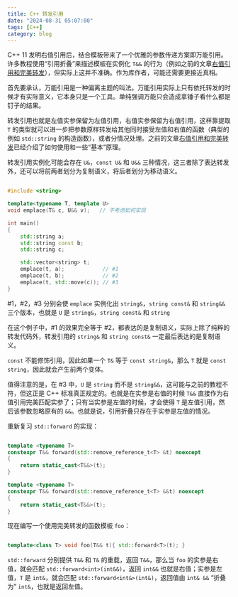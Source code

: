 ```yaml
---
title: C++ 转发引用
date: "2024-08-31 05:07:00"
tags: [C++]
category: blog
---
```

C++ 11 发明右值引用后，结合模板带来了一个优雅的参数传递方案即万能引用。许多教程使用“引用折叠”来描述模板在实例化 `T&&` 的行为（例如之前的文章[右值引用和完美转发](/blog/2021/09/25/Rvalue-References-and-Perfect-Forwarding/)），但实际上这并不准确。作为库作者，可能还需要更接近真相。

<!-- more -->

首先要承认，万能引用是一种偏离主题的叫法。万能引用实际上只有依托转发的时候才有实际意义，它本身只是一个工具。单纯强调万能只会造成拿锤子看什么都是钉子的结果。

转发引用也就是左值实参保留为左值引用，右值实参保留为右值引用，这样靠提取 `T` 的类型就可以进一步把参数原样转发给其他同时接受左值和右值的函数（典型的例如 `std::string` 的构造函数），或者分情况处理。之前的文章[右值引用和完美转发](/blog/2021/09/25/Rvalue-References-and-Perfect-Forwarding/)已经介绍了如何使用和一些“基本”原理。

转发引用实例化可能会存在 `U&`，`const U&` 和 `U&&` 三种情况，这三者除了表达转发外，还可以将前两者划分为复制语义，将后者划分为移动语义。

```cpp

#include <string>

template<typename T, template U>
void emplace(T& c, U&& v);   // 不考虑如何实现

int main()
{
    std::string a;
    std::string const b;
    std::string c;

    std::vector<string> t;
    emplace(t, a);            // #1
    emplace(t, b);            // #2
    emplace(t, std::move(c)); // #3
}

```

\#1，\#2，\#3 分别会使 `emplace` 实例化出 `string&`，`string const&` 和 `string&&` 三个版本，也就是 `U` 是 `string&`，`string const&` 和 `string`

在这个例子中，\#1 的效果完全等于 \#2，都表达的是复制语义，实际上除了纯粹的转发代码外，转发引用的 `string&` 和 `string const&` 一定最后表达的是复制语义。

`const` 不能修饰引用，因此如果一个 `T&` 等于 `const string&`，那么 `T` 就是 `const string`，因此就会产生前两个变体。

值得注意的是，在 \#3 中，`U` 是 `string` 而不是 `string&&`，这可能与之前的教程不符，但这正是 C++ 标准真正规定的。也就是在实参是右值的时候 `T&&` 直接作为右值引用完美匹配实参了；只有当实参是左值的时候，才会使得 `T` 是左值引用，然后该参数忽略原有的 `&&`。也就是说，引用折叠只存在于实参是左值的情况。

重新复习 `std::forward` 的实现：

```cpp

template <typename T>
constexpr T&& forward(std::remove_reference_t<T> &t) noexcept
{
    return static_cast<T&&>(t);
}

template <typename T>
constexpr T&& forward(std::remove_reference_t<T> &&t) noexcept
{
    return static_cast<T&&>(t);
}

```

现在编写一个使用完美转发的函数模板 `foo`：

```cpp

template<class T> void foo(T&& t){ std::forward<T>(t); }

```

`std::forward` 分别提供 `T&&` 和 `T&` 的重载，返回 `T&&`，那么当 `foo` 的实参是右值，就会匹配 `std::forward<int>(int&&)`，返回 `int&&` 也就是右值；实参是左值，`T` 是 `int&`，就会匹配 `std::forward<int&>(int&)`，返回值由 `int& &&` “折叠为” `int&`，也就是返回左值。
